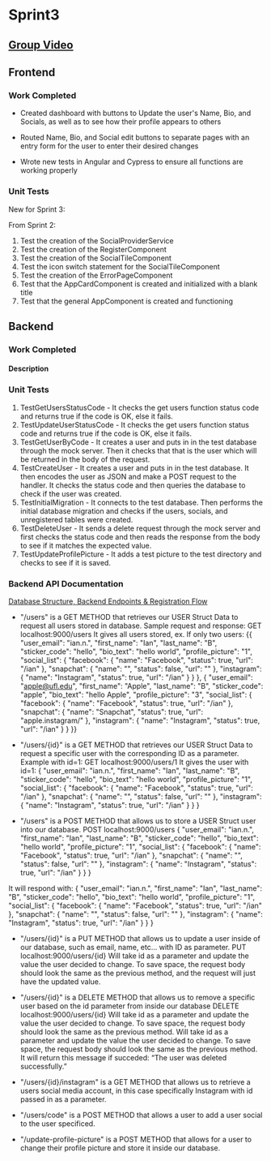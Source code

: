 # Sprint3
## [Group Video]()

## Frontend

### Work Completed
- Created dashboard with buttons to Update the user's Name, Bio, and Socials, as well as to see how their profile appears to others

- Routed Name, Bio, and Social edit buttons to separate pages with an entry form for the user to enter their desired changes

- Wrote new tests in Angular and Cypress to ensure all functions are working properly 

### Unit Tests
New for Sprint 3:

From Sprint 2:
1. Test the creation of the SocialProviderService
2. Test the creation of the RegisterComponent
3. Test the creation of the SocialTileComponent
4. Test the icon switch statement for the SocialTileComponent
5. Test the creation of the ErrorPageComponent
6. Test that the AppCardComponent is created and initialized with a blank title
7. Test that the general AppComponent is created and functioning

## Backend

### Work Completed
#### Description 

### Unit Tests

1. TestGetUsersStatusCode - It checks the get users function status code and returns true if the code is OK, else it fails.
2. TestUpdateUserStatusCode - It checks the get users function status code and returns true if the code is OK, else it fails.
3. TestGetUserByCode - It creates a user and puts in in the test database through the mock server. Then it checks that that is 
        the user which will be returned in the body of the request.
4. TestCreateUser - It creates a user and puts in in the test database. It then encodes the user as JSON and make a POST request
        to the handler. It checks the status code and then queries the database to check if the user was created.
5. TestInitialMigration - It connects to the test database. Then performs the initial database migration and checks if the users, 
        socials, and unregistered tables were created.
6. TestDeleteUser - It sends a delete request through the mock server and first checks the status code and then reads the response
        from the body to see if it matches the expected value.
7. TestUpdateProfilePicture - It adds a test picture to the test directory and checks to see if it is saved.


### Backend API Documentation
[Database Structure, Backend Endpoints & Registration Flow](https://ianblasko.notion.site/Software-Engineering-20eed26e5943404e8d357d40bb23a8e1)

- "/users" is a GET METHOD that retrieves our USER Struct Data to request all users stored in database.
Sample request and response:
GET localhost:9000/users
It gives all users stored, ex. If only two users:
{{
    "user_email": "ian.n.",
    "first_name": "Ian",
    "last_name": "B",
    "sticker_code": "hello",
    "bio_text": "hello world",
    "profile_picture": "1",
    "social_list": {
        "facebook": {
            "name": "Facebook",
            "status": true,
            "url": "/ian"
        },
        "snapchat": {
            "name": "",
            "status": false,
            "url": ""
        },
        "instagram": {
            "name": "Instagram",
            "status": true,
            "url": "/ian"
        }
    }
},
{
    "user_email": "apple@ufl.edu",
    "first_name": "Apple",
    "last_name": "B",
    "sticker_code": "apple",
    "bio_text": "hello Apple",
    "profile_picture": "3",
    "social_list": {
        "facebook": {
            "name": "Facebook",
            "status": true,
            "url": "/ian"
        },
        "snapchat": {
            "name": "Snapchat",
            "status": true,
            "url": "apple.instagram/"
        },
        "instagram": {
            "name": "Instagram",
            "status": true,
            "url": "/ian"
        }
    }
}}
- "/users/{id}" is a GET METHOD that retrieves our USER Struct Data to request a specific user with the corresponding ID as a parameter.
Example with id=1: 
GET localhost:9000/users/1
It gives the user with id=1:
{
    "user_email": "ian.n.",
    "first_name": "Ian",
    "last_name": "B",
    "sticker_code": "hello",
    "bio_text": "hello world",
    "profile_picture": "1",
    "social_list": {
        "facebook": {
            "name": "Facebook",
            "status": true,
            "url": "/ian"
        },
        "snapchat": {
            "name": "",
            "status": false,
            "url": ""
        },
        "instagram": {
            "name": "Instagram",
            "status": true,
            "url": "/ian"
        }
    }
}

- "/users" is a POST METHOD that allows us to store a USER Struct user into our database.
POST localhost:9000/users
{
    "user_email": "ian.n.",
    "first_name": "Ian",
    "last_name": "B",
    "sticker_code": "hello",
    "bio_text": "hello world",
    "profile_picture": "1",
    "social_list": {
        "facebook": {
            "name": "Facebook",
            "status": true,
            "url": "/ian"
        },
        "snapchat": {
            "name": "",
            "status": false,
            "url": ""
        },
        "instagram": {
            "name": "Instagram",
            "status": true,
            "url": "/ian"
        }
    }
}

It will respond with: 
{
    "user_email": "ian.n.",
    "first_name": "Ian",
    "last_name": "B",
    "sticker_code": "hello",
    "bio_text": "hello world",
    "profile_picture": "1",
    "social_list": {
        "facebook": {
            "name": "Facebook",
            "status": true,
            "url": "/ian"
        },
        "snapchat": {
            "name": "",
            "status": false,
            "url": ""
        },
        "instagram": {
            "name": "Instagram",
            "status": true,
            "url": "/ian"
        }
    }
}

- "/users/{id}" is a PUT METHOD that allows us to update a user inside of our database, such as email, name, etc... with ID as parameter.
PUT localhost:9000/users/{id}
Will take id as a parameter and update the value the user decided to change. To save space, the request body should look the same as the previous method, and the request will just have the updated value.
- "/users/{id}" is a DELETE METHOD that allows us to remove a specific user based on the id parameter from inside our database
DELETE localhost:9000/users/{id}
Will take id as a parameter and update the value the user decided to change. To save space, the request body should look the same as the previous method.
Will take id as a parameter and update the value the user decided to change. To save space, the request body should look the same as the previous method. It will return this message if succeded: “The user was deleted successfully.”

- "/users/{id}/instagram" is a GET METHOD that allows us to retrieve a users social media account, in this case specifically Instagram with id passed in as a parameter.
- "/users/code" is a POST METHOD that allows a user to add a user social to the user specificed.
- "/update-profile-picture" is a POST METHOD that allows for a user to change their profile picture and store it inside our database.


